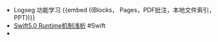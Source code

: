 - Logseg 功能学习 {{embed ((Blocks， Pages，PDF批注，本地文件索引，PPT))}}
- [Swift5.0 Runtime机制浅析](https://www.jianshu.com/p/158574ab8809) #Swift
-
